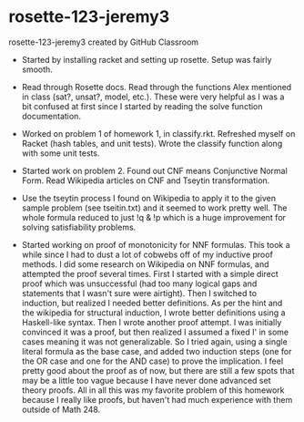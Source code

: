 # rosette-123-jeremy3
rosette-123-jeremy3 created by GitHub Classroom

* Started by installing racket and setting up rosette. Setup was fairly smooth.
* Read through Rosette docs. Read through the functions Alex mentioned in class (sat?, unsat?, model, etc.). These were very helpful as I was a bit confused at first since I started by reading the solve function documentation.

* Worked on problem 1 of homework 1, in classify.rkt. Refreshed myself on Racket (hash tables, and unit tests). Wrote the classify function along with some unit tests.

* Started work on problem 2. Found out CNF means Conjunctive Normal Form. Read Wikipedia articles on CNF and Tseytin transformation.

* Use the tseytin process I found on Wikipedia to apply it to the given sample problem (see tseitin.txt) and it seemed to work pretty well. The whole formula reduced to just !q & !p which is a huge improvement for solving satisfiability problems.

* Started working on proof of monotonicity for NNF formulas. This took a while since I had to dust a lot of cobwebs off of my inductive proof methods. I did some research on Wikipedia on NNF formulas, and attempted the proof several times. First I started with a simple direct proof which was unsuccessful (had too many logical gaps and statements that I wasn't sure were airtight). Then I switched to induction, but realized I needed better definitions. As per the hint and the wikipedia for structural induction, I wrote better definitions using a Haskell-like syntax. Then I wrote another proof attempt. I was initially convinced it was a proof, but then realized I assumed a fixed I' in some cases meaning it was not generalizable. So I tried again, using a single literal formula as the base case, and added two induction steps (one for the OR case and one for the AND case) to prove the implication. I feel pretty good about the proof as of now, but there are still a few spots that may be a little too vague because I have never done advanced set theory proofs. All in all this was my favorite problem of this homework because I really like proofs, but haven't had much experience with them outside of Math 248.
